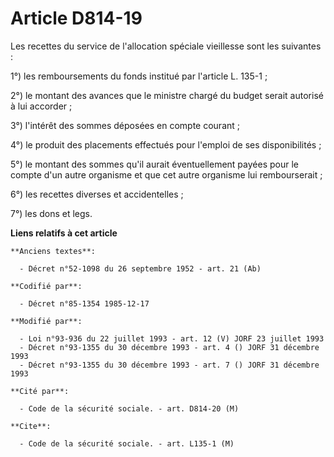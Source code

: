 # Article D814-19

Les recettes du service de l'allocation spéciale vieillesse sont les suivantes :

1°) les remboursements du fonds institué par l'article L. 135-1 ;

2°) le montant des avances que le ministre chargé du budget serait autorisé à lui accorder ;

3°) l'intérêt des sommes déposées en compte courant ;

4°) le produit des placements effectués pour l'emploi de ses disponibilités ;

5°) le montant des sommes qu'il aurait éventuellement payées pour le compte d'un autre organisme et que cet autre organisme
lui rembourserait ;

6°) les recettes diverses et accidentelles ;

7°) les dons et legs.

**Liens relatifs à cet article**

	**Anciens textes**:

	  - Décret n°52-1098 du 26 septembre 1952 - art. 21 (Ab)

	**Codifié par**:

	  - Décret n°85-1354 1985-12-17

	**Modifié par**:

	  - Loi n°93-936 du 22 juillet 1993 - art. 12 (V) JORF 23 juillet 1993
	  - Décret n°93-1355 du 30 décembre 1993 - art. 4 () JORF 31 décembre 1993
	  - Décret n°93-1355 du 30 décembre 1993 - art. 7 () JORF 31 décembre 1993

	**Cité par**:

	  - Code de la sécurité sociale. - art. D814-20 (M)

	**Cite**:

	  - Code de la sécurité sociale. - art. L135-1 (M)
